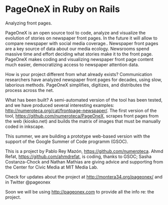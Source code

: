 PageOneX in Ruby on Rails
==========================
Analyzing front pages.

PageOneX is an open source tool to code, analyze and visualize the evolution of stories on newspaper front pages. In the future it will allow to compare newspaper with social media coverage..
Newspaper front pages are a key source of data about our media ecology. Newsrooms spend massive time and effort deciding what stories make it to the front page. PageOneX makes coding and visualizing newspaper front page content much easier, democratizing access to newspaper attention data.

How is your project different from what already exists?
Communication researchers have analyzed newspaper front pages for decades, using slow, laborious methods. PageOneX simplifies, digitizes, and distributes the process across the net.

What has been built?
A semi-automated version of the tool has been tested, and we have produced several interesting examples: http://numeroteca.org/cat/frontpage-newspaper/. The first version of the tool, https://github.com/numeroteca/PageOneX, scrapes front pages from the web (kiosko.net) and builds the matrix of images that must be manually coded in inkscape. 

This summer, we are building a prototype web-based version with the support of the Google Summer of Code programm (GSOC).

This is a project by Pablo Rey Mazón, https://github.com/numeroteca. Ahmd Refat, https://github.com/ahmdrefat, is coding, thanks to GSOC; Sasha Costanza-Chock and Nathan Mathias are giving advice and supporting from the Center for Civic Media at MIT Media Lab. 

Check for updates about the project at http://montera34.org/pageonex/ and in Twitter @pageonex

Soon we will be using http://pageonex.com to provide all the info re: the project.

